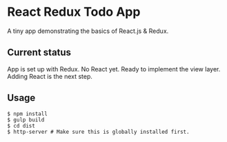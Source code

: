 # React Redux Todo App
A tiny app demonstrating the basics of React.js & Redux.

## Current status
App is set up with Redux.
No React yet.
Ready to implement the view layer. Adding React is the next step.

## Usage
```
$ npm install
$ gulp build
$ cd dist
$ http-server # Make sure this is globally installed first.
```
